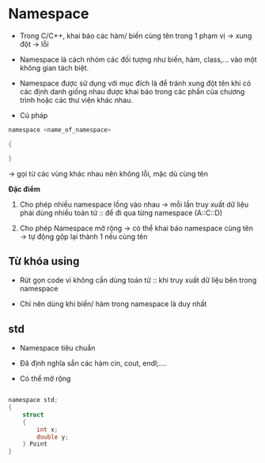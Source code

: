# Namespace

- Trong C/C++, khai báo các hàm/ biến cùng tên trong 1 phạm vị -> xung đột -> lỗi

- Namespace là cách nhóm các đối tượng như biến, hàm, class,... vào một không gian tách biệt.

- Namespace được sử dụng với mục đích là để tránh xung đột tên khi có các định danh giống nhau được khai báo trong các phần của chương trình hoặc các thư viện khác nhau.

- Cú pháp 

```c
namespace <name_of_namespace>

{

}
```

-> gọi từ các vùng khác nhau nên không lỗi, mặc dù cùng tên

**Đặc điểm**

1. Cho phép nhiều namespace lồng vào nhau -> mỗi lần truy xuất dữ liệu phải dùng nhiều toán tử :: để đi qua từng namespace (A::C::D)

2. Cho phép Namespace mở rộng -> có thể khai báo namespace cùng tên -> tự động gộp lại thành 1 nếu cùng tên

## Từ khóa using

- Rút gọn code vì không cần dùng toán tử :: khi truy xuất dữ liệu bên trong namespace

- Chỉ nên dùng khi biến/ hàm trong namespace là duy nhất

## std

- Namespace tiêu chuẩn

- Đã định nghĩa sẵn các hàm cin, cout, endl;....

- Có thể mở rộng

```c

namespace std;
{
    struct
    {
        int x;
        double y;
    } Point 
}
```
